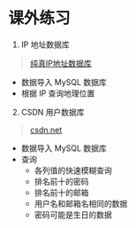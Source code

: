 # 课外练习

1. IP 地址数据库
  
  > [纯真IP地址数据库](http://cz88.net/) 
  
  - 数据导入 MySQL 数据库
  - 根据 IP 查询地理位置


2. CSDN 用户数据库

  > [csdn.net](http://csdn.net)

 - 数据导入 MySQL 数据库
 - 查询
     - 各列值的快速模糊查询
     - 排名前十的密码
     - 排名前十的邮箱
     - 用户名和邮箱名相同的数据
     - 密码可能是生日的数据